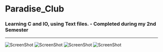 # Paradise_Club
### Learning C and IO, using Text files. - Completed during my 2nd Semester
___

![ScreenShot](https://user-images.githubusercontent.com/24827920/28063559-2464c50a-663a-11e7-9afe-1d55d318de1a.PNG)
![ScreenShot](https://user-images.githubusercontent.com/24827920/28063561-2526392e-663a-11e7-92c5-b43b30e97598.PNG)
![ScreenShot](https://user-images.githubusercontent.com/24827920/28063565-26c33228-663a-11e7-81bc-e939ae5116c8.PNG)
![ScreenShot](https://user-images.githubusercontent.com/24827920/28063567-27aa4a0a-663a-11e7-831b-909e7304ade5.PNG)

